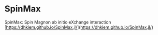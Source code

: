 # SpinMax
SpinMax: Spin Magnon ab initio eXchange interaction
[https://dhkiem.github.io/SpinMax.jl/](https://dhkiem.github.io/SpinMax.jl/)
